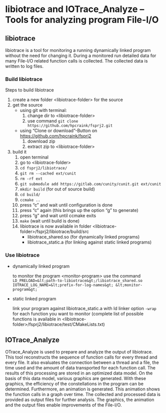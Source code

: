 # libiotrace and IOTrace_Analyze – Tools for analyzing program File-I/O 

## libiotrace

libiotrace is a tool for monitoring a running dynamically linked program without the need for changing it. During a monitored run detailed data for many File-I/O related function calls is collected. The collected data is written to log files.

### Build libiotrace

Steps to build libiotrace

1. create a new folder &lt;libiotrace-folder&gt; for the source
2. get the source
	* using git with terminal:
		1. change dir to &lt;libiotrace-folder&gt;
		2. use command `git clone https://github.com/hpcraink/fsprj2.git`
	* using “Clone or download”-Button on https://github.com/hpcraink/fsprj2
		1. download zip
		2. extract zip to &lt;libiotrace-folder&gt;
3. build it
	1. open terminal
	2. go to &lt;libiotrace-folder&gt;
	3. `cd fsprj2/libiotrace/`
	4. `git rm --cached ext/cunit`
	5. `rm -rf ext`
	6. `git submodule add https://gitlab.com/cunity/cunit.git ext/cunit`
	7. `mkdir build` (for out of source build)
	8. `cd build/`
	9. `ccmake ..`
	10. press “c” and wait until configuration is done
	11. press “c” again (this brings up the option “g” to generate)
	12. press “g” and wait until ccmake exits
	13. `make` (wait until build is done)
	14. libiotrace is now available in folder &lt;libiotrace-folder&gt;/fsprj2/libiotrace/build/src
		* libiotrace_shared.so (for dynamically linked programs)
		* libiotrace_static.a (for linking against static linked programs)

### Use libiotrace

* dynamically linked program

    to monitor the program &lt;monitor-program&gt; use the command
    `LD_PRELOAD=&lt;path-to-libiotrace&gt;/libiotrace_shared.so IOTRACE_LOG_NAME=&lt;prefix-for-log-names&gt; &lt;monitor-program&gt;`
* static linked program

    link your program against libiotrace_static.a with ld linker option `-wrap` for each function you want to monitor (complete list of possible functions is available in &lt;libiotrace-folder&gt;/fsprj2/libiotrace/test/CMakeLists.txt)

## IOTrace_Analyze

OTrace_Analyze is used to prepare and analyze the output of libiotrace. This tool reconstructs the sequence of function calls for every thread and every file. It also evaluates the connection between a thread and a file, the time used and the amount of data transported for each function call. The results of this processing are stored in an optimized data model. On the basis of this data model, various graphics are generated. With these graphics, the efficiency of the constellations in the program can be determined. Furthermore, an animation is generated. This animation shows the function calls in a graph over time. The collected and processed data is provided as output files for further analysis. The graphics, the animation and the output files enable improvements of the File-I/O.


